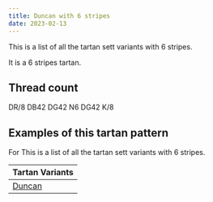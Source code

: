 ```yaml
---
title: Duncan with 6 stripes
date: 2023-02-13
---
```

This is a list of all the tartan sett variants with 6 stripes.

It is a 6 stripes tartan.


## Thread count
DR/8 DB42 DG42 N6 DG42 K/8

## Examples of this tartan pattern
For This is a list of all the tartan sett variants with 6 stripes.

| Tartan Variants |
|---------------|
| [Duncan](/variants/dr/8/db42/dg42/n6/dg42/k/8-db000052-dg11450d-draa0000-k000000-naaaaaa/)||
